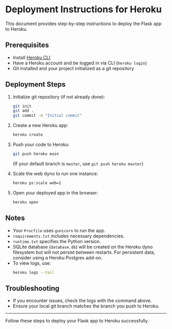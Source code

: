 # Deployment Instructions for Heroku

This document provides step-by-step instructions to deploy the Flask app to Heroku.

## Prerequisites

- Install [Heroku CLI](https://devcenter.heroku.com/articles/heroku-cli)
- Have a Heroku account and be logged in via CLI (`heroku login`)
- Git installed and your project initialized as a git repository

## Deployment Steps

1. Initialize git repository (if not already done):
   ```bash
   git init
   git add .
   git commit -m "Initial commit"
   ```

2. Create a new Heroku app:
   ```bash
   heroku create
   ```

3. Push your code to Heroku:
   ```bash
   git push heroku main
   ```
   (If your default branch is `master`, use `git push heroku master`)

4. Scale the web dyno to run one instance:
   ```bash
   heroku ps:scale web=1
   ```

5. Open your deployed app in the browser:
   ```bash
   heroku open
   ```

## Notes

- Your `Procfile` uses `gunicorn` to run the app.
- `requirements.txt` includes necessary dependencies.
- `runtime.txt` specifies the Python version.
- SQLite database (`database.db`) will be created on the Heroku dyno filesystem but will not persist between restarts. For persistent data, consider using a Heroku Postgres add-on.
- To view logs, use:
  ```bash
  heroku logs --tail
  ```

## Troubleshooting

- If you encounter issues, check the logs with the command above.
- Ensure your local git branch matches the branch you push to Heroku.

---

Follow these steps to deploy your Flask app to Heroku successfully.
